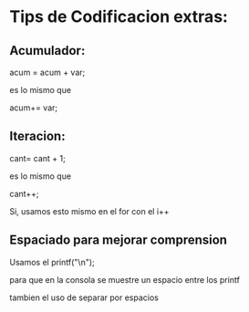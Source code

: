 # Tips de Codificacion extras:

## Acumulador:
acum = acum + var;

es lo mismo que

acum+= var;

## Iteracion:
cant= cant + 1;

es lo mismo que

cant++;

Si, usamos esto mismo en el for con el i++

## Espaciado para mejorar comprension

Usamos el printf("\n");

para que en la consola se muestre un espacio entre los printf

tambien el uso de separar por espacios
